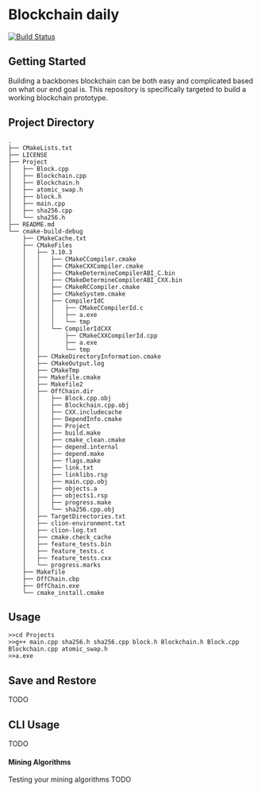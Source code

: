 # Blockchain daily
[![Build Status](https://travis-ci.org/type-a/offchain.png?branch=master)](https://travis-ci.org/type-a/offchain)


## Getting Started

Building a backbones blockchain can be both easy and complicated
based on what our end goal is. This repository is specifically 
targeted to build a working blockchain prototype.
    
    
## Project Directory

    .
    ├── CMakeLists.txt
    ├── LICENSE
    ├── Project
    │   ├── Block.cpp
    │   ├── Blockchain.cpp
    │   ├── Blockchain.h
    │   ├── atomic_swap.h
    │   ├── block.h
    │   ├── main.cpp
    │   ├── sha256.cpp
    │   └── sha256.h
    ├── README.md
    └── cmake-build-debug
        ├── CMakeCache.txt
        ├── CMakeFiles
        │   ├── 3.10.3
        │   │   ├── CMakeCCompiler.cmake
        │   │   ├── CMakeCXXCompiler.cmake
        │   │   ├── CMakeDetermineCompilerABI_C.bin
        │   │   ├── CMakeDetermineCompilerABI_CXX.bin
        │   │   ├── CMakeRCCompiler.cmake
        │   │   ├── CMakeSystem.cmake
        │   │   ├── CompilerIdC
        │   │   │   ├── CMakeCCompilerId.c
        │   │   │   ├── a.exe
        │   │   │   └── tmp
        │   │   └── CompilerIdCXX
        │   │       ├── CMakeCXXCompilerId.cpp
        │   │       ├── a.exe
        │   │       └── tmp
        │   ├── CMakeDirectoryInformation.cmake
        │   ├── CMakeOutput.log
        │   ├── CMakeTmp
        │   ├── Makefile.cmake
        │   ├── Makefile2
        │   ├── OffChain.dir
        │   │   ├── Block.cpp.obj
        │   │   ├── Blockchain.cpp.obj
        │   │   ├── CXX.includecache
        │   │   ├── DependInfo.cmake
        │   │   ├── Project
        │   │   ├── build.make
        │   │   ├── cmake_clean.cmake
        │   │   ├── depend.internal
        │   │   ├── depend.make
        │   │   ├── flags.make
        │   │   ├── link.txt
        │   │   ├── linklibs.rsp
        │   │   ├── main.cpp.obj
        │   │   ├── objects.a
        │   │   ├── objects1.rsp
        │   │   ├── progress.make
        │   │   └── sha256.cpp.obj
        │   ├── TargetDirectories.txt
        │   ├── clion-environment.txt
        │   ├── clion-log.txt
        │   ├── cmake.check_cache
        │   ├── feature_tests.bin
        │   ├── feature_tests.c
        │   ├── feature_tests.cxx
        │   └── progress.marks
        ├── Makefile
        ├── OffChain.cbp
        ├── OffChain.exe
        └── cmake_install.cmake

## Usage

~~~
>>cd Projects
>>g++ main.cpp sha256.h sha256.cpp block.h Blockchain.h Block.cpp Blockchain.cpp atomic_swap.h
>>a.exe
~~~

## Save and Restore

TODO

## CLI Usage

TODO

#### Mining Algorithms

Testing your mining algorithms
TODO

